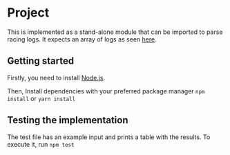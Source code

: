 # Project

This is implemented as a stand-alone module that can be imported to parse racing logs. It expects an array of logs as seen [here](https://github.com/Gympass/interview-test).

## Getting started

Firstly, you need to install [Node.js](https://nodejs.org/en/).

Then, Install dependencies with your preferred package manager `npm install` or `yarn install`

## Testing the implementation

The test file has an example input and prints a table with the results. To execute it, run `npm test`

